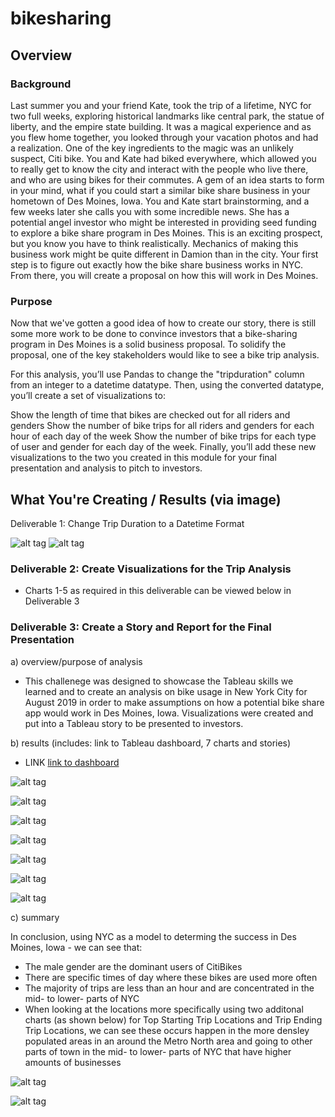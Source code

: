 # bikesharing

## Overview

### Background
Last summer you and your friend Kate, took the trip of a lifetime, NYC for two full weeks, exploring historical landmarks like central park, the statue of liberty, and the empire state building. It was a magical experience and as you flew home together, you looked through your vacation photos and had a realization. One of the key ingredients to the magic was an unlikely suspect, Citi bike. You and Kate had biked everywhere, which allowed you to really get to know the city and interact with the people who live there, and who are using bikes for their commutes. A gem of an idea starts to form in your mind, what if you could start a similar bike share business in your hometown of Des Moines, Iowa. You and Kate start brainstorming, and a few weeks later she calls you with some incredible news. She has a potential angel investor who might be interested in providing seed funding to explore a bike share program in Des Moines. This is an exciting prospect, but you know you have to think realistically. Mechanics of making this business work might be quite different in Damion than in the city. Your first step is to figure out exactly how the bike share business works in NYC. From there, you will create a proposal on how this will work in Des Moines.

### Purpose
Now that we've gotten a good idea of how to create our story, there is still some more work to be done to convince investors that a bike-sharing program in Des Moines is a solid business proposal. To solidify the proposal, one of the key stakeholders would like to see a bike trip analysis.

For this analysis, you’ll use Pandas to change the "tripduration" column from an integer to a datetime datatype. Then, using the converted datatype, you’ll create a set of visualizations to:

Show the length of time that bikes are checked out for all riders and genders
Show the number of bike trips for all riders and genders for each hour of each day of the week
Show the number of bike trips for each type of user and gender for each day of the week.
Finally, you’ll add these new visualizations to the two you created in this module for your final presentation and analysis to pitch to investors.

## What You're Creating / Results (via image)

Deliverable 1: Change Trip Duration to a Datetime Format

![alt tag](https://github.com/elrvra/bikesharing/blob/main/Resources/Deliverable1-pic1.png)
![alt tag](https://github.com/elrvra/bikesharing/blob/main/Resources/Deliverable1-pic2.png)

### Deliverable 2: Create Visualizations for the Trip Analysis

- Charts 1-5 as required in this deliverable can be viewed below in Deliverable 3

### Deliverable 3: Create a Story and Report for the Final Presentation

a) overview/purpose of analysis

- This challenege was designed to showcase the Tableau skills we learned and to create an analysis on bike usage in New York City for August 2019 in order to make assumptions on how a potential bike share app would work in Des Moines, Iowa. Visualizations were created and put into a Tableau story to be presented to investors.

b) results (includes: link to Tableau dashboard, 7 charts and stories)

- LINK [link to dashboard](https://public.tableau.com/app/profile/elena.rivera4127/viz/TableauBikesharingStory/FinalPresentationStory?publish=yes)

![alt tag](https://github.com/elrvra/bikesharing/blob/main/Resources/Deliverable3-pic1.png)

![alt tag](https://github.com/elrvra/bikesharing/blob/main/Resources/Deliverable3-pic2.png)

![alt tag](https://github.com/elrvra/bikesharing/blob/main/Resources/Deliverable3-pic3.png)

![alt tag](https://github.com/elrvra/bikesharing/blob/main/Resources/Deliverable3-pic4.png)

![alt tag](https://github.com/elrvra/bikesharing/blob/main/Resources/Deliverable3-pic5.png)

![alt tag](https://github.com/elrvra/bikesharing/blob/main/Resources/Deliverable3-pic6.png)

![alt tag](https://github.com/elrvra/bikesharing/blob/main/Resources/Deliverable3-pic7.png)

c) summary

In conclusion, using NYC as a model to determing the success in Des Moines, Iowa - we can see that:
- The male gender are the dominant users of CitiBikes
- There are specific times of day where these bikes are used more often
- The majority of trips are less than an hour and are concentrated in the mid- to lower- parts of NYC
- When looking at the locations more specifically using two additonal charts (as shown below) for Top Starting Trip Locations and Trip Ending Trip Locations, we can see these occurs happen in the more densley populated areas in an around the Metro North area and going to other parts of town in the mid- to lower- parts of NYC that have higher amounts of businesses


![alt tag](https://github.com/elrvra/bikesharing/blob/main/Resources/Deliverable3-pic8.png)

![alt tag](https://github.com/elrvra/bikesharing/blob/main/Resources/Deliverable3-pic9.png)




